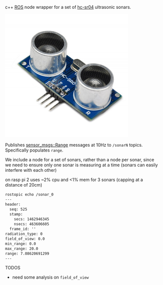 c++ [ROS](http://www.ros.org/) node wrapper for a set of [hc-sr04](http://www.micropik.com/PDF/HCSR04.pdf) ultrasonic sonars.

![hc-sr04](hc_sr04.jpg)

Publishes [sensor_msgs::Range](http://docs.ros.org/jade/api/sensor_msgs/html/msg/Range.html) messages at 10Hz to `/sonarN` topics. Specifically populates `range`.

We include a node for a set of sonars, rather than a node per sonar, since we need to ensure only one sonar is measuring at a time (sonars can easily interfere with each other)

on rasp pi 2 uses ~2% cpu and <1% mem for 3 sonars (capping at a distance of 20cm)

````
rostopic echo /sonar_0
---
header:
  seq: 525
  stamp:
    secs: 1462946345
    nsecs: 463606605
  frame_id: ''
radiation_type: 0
field_of_view: 0.0
min_range: 0.0
max_range: 20.0
range: 7.08620691299
---
````		    

TODOS
* need some analysis on `field_of_view`